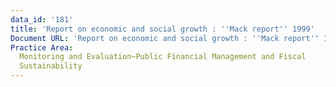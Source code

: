 ```yaml
---
data_id: '181'
title: 'Report on economic and social growth : ''Mack report'' 1999'
Document URL: 'Report on economic and social growth : ''Mack report'' 1999'
Practice Area:
  Monitoring and Evaluation~Public Financial Management and Fiscal
  Sustainability
---
```

